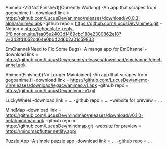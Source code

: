 Animeo -V2(Not Finished)(Currently Working)
-An app that scrapes from gogoanime.fi
-download link = https://github.com/LucusDev/animeo/releases/download/v0.0.3-alpha/animeo.apk
-github repo = https://github.com/LucusDev/animeo.git
-Notion = https://chocolate-reply-0f8.notion.site/faa05e2403d1469cbc188e2300862e18?v=343fd1052cd64e0bb42d6b2a01c59833

EmChannel(Need to Fix Some Bugs)
-A manga app for EmChannel
-download link = https://github.com/LucusDev/resume/releases/download/emchannel/emchannel.apk

Animeo(Finished)(No Longer Maintained)
-An app that scrapes from gogoanime.fi
-download link = https://github.com/LucusDev/aniemo-v1/releases/download/legacy/animeo.v1.apk
-github repo = https://github.com/LucusDev/aniemo-v1.git

LuckyWheel
-download link = ...
-github repo = ...
-website for preview = ...

MindMap
-download link = https://github.com/LucusDev/mindmap/releases/download/v0.1.0-beta/mindmap.apk
-github repo = https://github.com/LucusDev/mindmap.git
-website for preview = https://mindmapflutter.netlify.app/

Puzzle App
-A simple puzzle app
-download link = ...
-github repo = ...
